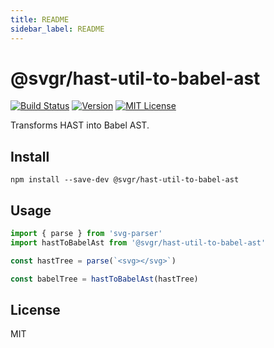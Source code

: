 ```yaml
---
title: README
sidebar_label: README
---
```

# @svgr/hast-util-to-babel-ast

[![Build Status](https://img.shields.io/travis/smooth-code/svgr.svg)](https://travis-ci.org/smooth-code/svgr)
[![Version](https://img.shields.io/npm/v/@svgr/hast-util-to-babel-ast.svg)](https://www.npmjs.com/package/@svgr/hast-util-to-babel-ast)
[![MIT License](https://img.shields.io/npm/l/@svgr/hast-util-to-babel-ast.svg)](https://github.com/smooth-code/svgr/blob/master/LICENSE)

Transforms HAST into Babel AST.

## Install

```
npm install --save-dev @svgr/hast-util-to-babel-ast
```

## Usage

```js
import { parse } from 'svg-parser'
import hastToBabelAst from '@svgr/hast-util-to-babel-ast'

const hastTree = parse(`<svg></svg>`)

const babelTree = hastToBabelAst(hastTree)
```

## License

MIT

